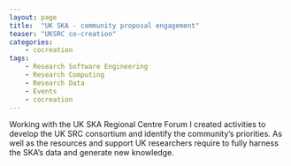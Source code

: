 ```yaml
---
layout: page
title:  "UK SKA - community proposal engagement"
teaser: "UKSRC co-creation"
categories:
    - cocreation
tags:
    - Research Software Engineering
    - Research Computing
    - Research Data
    - Events
    - cocreation
---
```


Working with the UK SKA Regional Centre Forum I created activities to develop the UK SRC consortium and identify the community’s priorities.  As well as the resources and support UK researchers require to fully harness the SKA’s data and generate new knowledge. 

